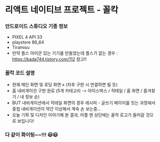 # 리액트 네이티브 프로젝트 - 꼴칵 

### 안드로이드 스튜디오 기종 정보 
- PIXEL 4 API 33
- playstore 86_64
- Tiramisu
- 만약 플스 아이콘 있는 기기를 만들었는데 플스가 없는 경우 : https://bada744.tistory.com/112 참고!!

### 꼴칵 코드 설명
- 현재 메인 화면 및 로딩 화면 x (차후 구현 시 연결하면 될 듯)
- 홈 내비게이션 구현 완료 (5개 카테고리 -> 아이스박스 / 칵테일 / 홈 화면 / 즐겨찾기 / 내 정보 순)
- BUT 내비게이션에서 칵테일 화면의 경우 레시피 - 글쓰기 페이지를 잇는 과정에서 중첩 내비게이션이 약간 이상해서 계속 손 보는중...
- 오늘 기획 및 디자인 이야기해 본 결과, 어플 맨 상단에는 꼴칵 로고가 들어갈 것으로 보입니다!

### 다 같이 화이팅~~!!! 😃😃